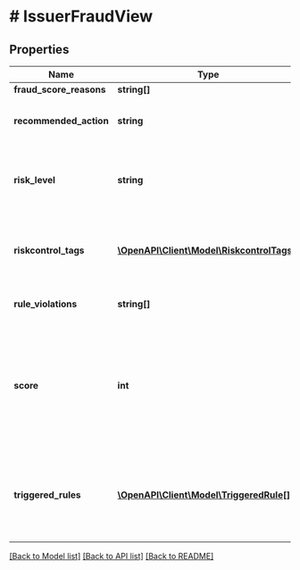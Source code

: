 # # IssuerFraudView

## Properties

Name | Type | Description | Notes
------------ | ------------- | ------------- | -------------
**fraud_score_reasons** | **string[]** |  | [optional]
**recommended_action** | **string** | The action recommended based on the fraud score. | [optional]
**risk_level** | **string** | The fraud rating, or level of risk associated with the transaction. | [optional]
**riskcontrol_tags** | [**\OpenAPI\Client\Model\RiskcontrolTags[]**](RiskcontrolTags.md) | The RiskControl tags that were triggered by the transaction. | [optional]
**rule_violations** | **string[]** | The rules violated by the transaction. | [optional]
**score** | **int** | The risk score generated by RiskControl. This is either the Mastercard Decision Intelligence or Visa Advance Authorization transaction risk score. | [optional]
**triggered_rules** | [**\OpenAPI\Client\Model\TriggeredRule[]**](TriggeredRule.md) | Provides a list of rules triggered by a fraud event, along with the information on tags and rule characteristics. | [optional]

[[Back to Model list]](../../README.md#models) [[Back to API list]](../../README.md#endpoints) [[Back to README]](../../README.md)

